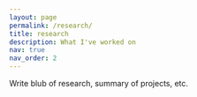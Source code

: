 ```yaml
---
layout: page
permalink: /research/
title: research
description: What I've worked on
nav: true
nav_order: 2
---
```


Write blub of research, summary of projects, etc.
